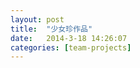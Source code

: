```yaml
---
layout: post
title:  "少女珍作品"
date:   2014-3-18 14:26:07
categories: [team-projects]
---
```


<jplayer url="videos/shao-nv-zhen.mp4" title="少女珍作品"></jplayer>
